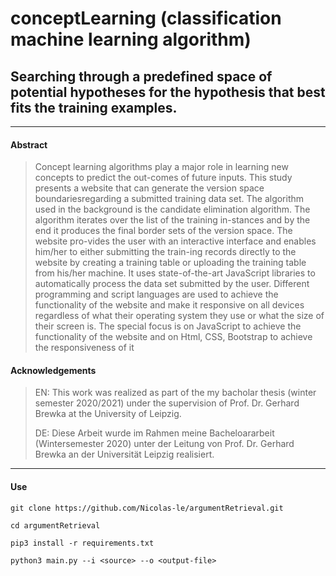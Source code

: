 conceptLearning (classification machine learning algorithm)
===
## Searching through a predefined space of potential hypotheses for the hypothesis that best fits the training examples.

___

#### Abstract

> Concept learning algorithms play a major role in learning new concepts to predict the out-comes of future inputs.  This study presents a website that can generate 
the version space boundariesregarding a submitted training data set. The algorithm used in the background is the candidate elimination algorithm. 
The algorithm iterates over the list of the training in-stances and by the end it produces the final border sets of the version space. 
The website pro-vides the user with an interactive interface and enables him/her to either submitting the train-ing records directly to the website by creating 
a training table or uploading the training table from his/her machine. It uses state-of-the-art JavaScript libraries to automatically process the data set submitted by the user. Different programming and script languages are used to achieve the functionality of the website and make it responsive on all devices regardless of what their operating system they use or what the size of their screen is. The special focus is on JavaScript to achieve the functionality of the website and on Html, CSS, Bootstrap to achieve the responsiveness of it

#### Acknowledgements
>EN: This work was realized as part of the my bacholar thesis (winter semester 2020/2021) under the supervision of Prof. Dr. Gerhard Brewka at the University of Leipzig.
>
>DE: Diese Arbeit wurde im Rahmen meine Bacheloararbeit (Wintersemester 2020) unter der Leitung von Prof. Dr. Gerhard Brewka an der Universität Leipzig realisiert.
___

#### Use

`git clone https://github.com/Nicolas-le/argumentRetrieval.git`

`cd argumentRetrieval`

`pip3 install -r requirements.txt`

`python3 main.py --i <source> --o <output-file>`
